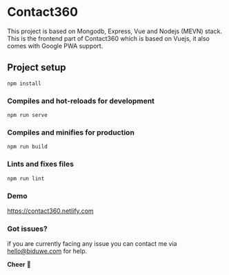 # Contact360
This project is based on Mongodb, Express, Vue and Nodejs (MEVN) stack. This is the frontend part of Contact360 which is based on Vuejs, it also comes with Google PWA support.

## Project setup
```
npm install
```

### Compiles and hot-reloads for development
```
npm run serve
```

### Compiles and minifies for production
```
npm run build
```

### Lints and fixes files
```
npm run lint
```

### Demo
https://contact360.netlify.com

### Got issues?
if you are currently facing any issue you can contact me via hello@biduwe.com for help.

**Cheer** 🎉
